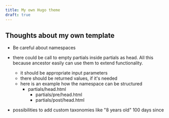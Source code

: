 ```yaml
---
title: My own Hugo theme
draft: true
---
```


## Thoughts about my own template

- Be careful about namespaces

- there could be call to empty partials inside partials as head. All this because ancestor easily can use them to extend functionality.
  - it should be appropriate input parameters
  - there should be returned values, if it's needed
  - here is an example how the namespace can be structured
    - partials/head.html
      - partials/pre/head.html
      - partials/post/head.html
- possibilities to add custom taxonomies like "8 years old" 100 days since
<!--stackedit_data:
eyJoaXN0b3J5IjpbODE4MDkwODI0LDMxMTYzNTcwNCwtMTA5ND
MyNjk4NywtMjEyNjE0OTQ0NiwtMjA2MTQzMTk0OF19
-->